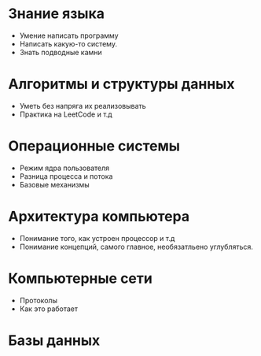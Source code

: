 # Знание языка
- Умение написать программу
- Написать какую-то систему.
- Знать подводные камни

# Алгоритмы и структуры данных
- Уметь без напряга их реализовывать
- Практика на LeetCode и т.д

# Операционные системы
- Режим ядра пользователя
- Разница процесса и потока
- Базовые механизмы

# Архитектура компьютера
- Понимание того, как устроен процессор и т.д
- Понимание концепций, самого главное, необязатльено углубляться.

# Компьютерные сети
- Протоколы
- Как это работает

# Базы данных

